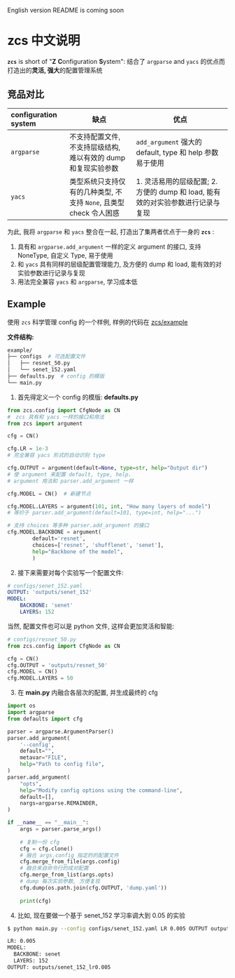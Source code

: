English version README is coming soon
# zcs 中文说明

**`zcs`** is short of "<strong>Z</strong>  <strong>C</strong>onfiguration <strong>S</strong>ystem": 结合了 `argparse` and `yacs` 的优点而打造出的**灵活, 强大**的配置管理系统

## 竞品对比

| configuration system | 缺点 | 优点 |
| :-- | -- | -- |
| `argparse` | 不支持配置文件, 不支持层级结构, 难以有效的 dump 和复现实验参数 | `add_argument` 强大的 default, type 和 help 参数易于使用 |
| `yacs` | 类型系统只支持仅有的几种类型, 不支持 `None`, 且类型 check 令人困惑 | 1. 灵活易用的层级配置; 2. 方便的 dump 和 load, 能有效的对实验参数进行记录与复现 |


为此, 我将 `argparse` 和 `yacs` 整合在一起, 打造出了集两者优点于一身的 **`zcs`** :
1. 具有和 `argparse.add_argument` 一样的定义 argument 的接口, 支持 NoneType, 自定义 Type, 易于使用
1. 和 `yacs` 具有同样的层级配置管理能力, 及方便的 dump 和 load, 能有效的对实验参数进行记录与复现
1. 用法完全兼容 `yacs` 和 `argparse`, 学习成本低



## Example
使用 `zcs` 科学管理 config 的一个样例, 样例的代码在 [zcs/example](./example)

**文件结构:**   
```bash
example/
├── configs  # 可选配置文件
│   ├── resnet_50.py
│   └── senet_152.yaml
├── defaults.py  # config 的模版
└── main.py
```
1. 首先得定义一个 config 的模版: **defaults.py**   

```python
from zcs.config import CfgNode as CN
#　zcs 具有和 yacs 一样的接口和用法
from zcs import argument 

cfg = CN()

cfg.LR = 1e-3
# 完全兼容 yacs 形式的自动识别 type

cfg.OUTPUT = argument(default=None, type=str, help="Output dir")
# 使 argument 来配置 default, type, help.
# argument 用法和 parser.add_argument 一样

cfg.MODEL = CN()  # 新建节点

cfg.MODEL.LAYERS = argument(101, int, "How many layers of model")
# 等价于 parser.add_argument(default=101, type=int, help="...")

# 支持 choices 等多种 parser.add_argument 的接口
cfg.MODEL.BACKBONE = argument(
        default='resnet', 
        choices=['resnet', 'shufflenet', 'senet'],
        help="Backbone of the model",
        )
```

2. 接下来需要对每个实验写一个配置文件:  

```yaml
# configs/senet_152.yaml
OUTPUT: 'outputs/senet_152'
MODEL:
    BACKBONE: 'senet'
    LAYERS: 152
```

当然, 配置文件也可以是 python 文件, 这样会更加灵活和智能:   
```python
# configs/resnet_50.py
from zcs.config import CfgNode as CN

cfg = CN()
cfg.OUTPUT = 'outputs/resnet_50'
cfg.MODEL = CN()
cfg.MODEL.LAYERS = 50
```

3. 在 **main.py** 内融合各层次的配置, 并生成最终的 cfg

```python
import os
import argparse
from defaults import cfg

parser = argparse.ArgumentParser()
parser.add_argument(
    '--config',
    default="",
    metavar="FILE",
    help="Path to config file",
)
parser.add_argument(
    "opts",
    help="Modify config options using the command-line",
    default=[],
    nargs=argparse.REMAINDER,
)

if __name__ == "__main__":
    args = parser.parse_args()
    
    # 复制一份 cfg
    cfg = cfg.clone()  
    # 融合 args.config 指定的的配置文件
    cfg.merge_from_file(args.config)  
    # 融合来自命令行的成对配置
    cfg.merge_from_list(args.opts)    
    # dump 每次实验参数, 方便复现
    cfg.dump(os.path.join(cfg.OUTPUT, 'dump.yaml'))
    
    print(cfg)
```


4. 比如, 现在要做一个基于 senet_152 学习率调大到 0.05 的实验  

```bash
$ python main.py --config configs/senet_152.yaml LR 0.005 OUTPUT outputs/senet_152_lr0.005

LR: 0.005
MODEL:
  BACKBONE: senet
  LAYERS: 152
OUTPUT: outputs/senet_152_lr0.005

```
